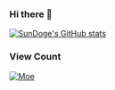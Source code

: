 ### Hi there 👋

[![SunDoge's GitHub stats](https://github-readme-stats.vercel.app/api?username=SunDoge)](https://github.com/anuraghazra/github-readme-stats)

### View Count

[![Moe](https://count.ahwa.cc/SunDoge:SunDoge)](https://github.com/SunDoge/moe-counter-cf)

<!--
**SunDoge/SunDoge** is a ✨ _special_ ✨ repository because its `README.md` (this file) appears on your GitHub profile.

Here are some ideas to get you started:

- 🔭 I’m currently working on ...
- 🌱 I’m currently learning ...
- 👯 I’m looking to collaborate on ...
- 🤔 I’m looking for help with ...
- 💬 Ask me about ...
- 📫 How to reach me: ...
- 😄 Pronouns: ...
- ⚡ Fun fact: ...
-->
